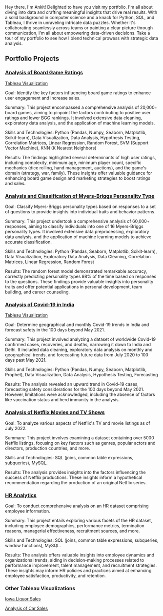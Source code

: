 Hey there, I'm Ankit! Delighted to have you visit my portfolio. I'm all about diving into data and crafting meaningful insights that drive real results. With a solid background in computer science and a knack for Python, SQL, and Tableau, I thrive in unraveling intricate data puzzles. Whether it's collaborating seamlessly across teams or painting a clear picture through communication, I'm all about empowering data-driven decisions. Take a tour of my portfolio to see how I blend technical prowess with strategic data analysis.

## Portfolio Projects

### [Analysis of Board Game Ratings](/BoardGameSales.ipynb)

[Tableau Visualization](https://public.tableau.com/app/profile/ankit.aggarwal7213/viz/BoardGameAnalysis_17090868377830/BoardGameAnalysis?publish=yes)

Goal: Identify the key factors influencing board game ratings to enhance user engagement and increase sales.

Summary: This project encompassed a comprehensive analysis of 20,000+ board games, aiming to pinpoint the factors contributing to positive user ratings and lower BGG rankings. It involved extensive data cleaning, exploratory data analysis, and the application of machine learning models. 

Skills and Technologies: Python (Pandas, Numpy, Seaborn, Matplotlib, Scikit-learn), Data Visualization, Data Analysis, Hypothesis Testing, Correlation Matrices, Linear Regression, Random Forest, SVM (Support Vector Machine), KNN (K Nearest Neighbors)

Results: The findings highlighted several determinants of high user ratings, including complexity, minimum age, minimum player count, specific mechanics (dice rolling, hand management, auctions), and the game's domain (strategy, war, family). These insights offer valuable guidance for enhancing board game design and marketing strategies to boost ratings and sales.

### [Analysis and Classification of Myers-Briggs Personality Type](/PersonalityClassification.ipynb)

Goal: Classify Myers-Briggs personality types based on responses to a set of questions to provide insights into individual traits and behavior patterns.

Summary: This project undertook a comprehensive analysis of 60,000+ responses, aiming to classify individuals into one of 16 Myers-Briggs personality types. It involved extensive data preprocessing, exploratory data analysis, and the application of machine learning models to achieve accurate classification.

Skills and Technologies: Python (Pandas, Seaborn, Matplotlib, Scikit-learn), Data Visualization, Exploratory Data Analysis, Data Cleaning, Correlation Matrices, Linear Regression, Random Forest

Results: The random forest model demonstrated remarkable accuracy, correctly predicting personality types 98% of the time based on responses to the questions. These findings provide valuable insights into personality traits and offer potential applications in personal development, team building, and career counseling.

### [Analysis of Covid-19 in India](/Covid_India.ipynb)

[Tableau Visualization](https://public.tableau.com/app/profile/ankit.aggarwal7213/viz/Covid-19inIndia_17086550939330/Covid-19Dashboard?publish=yes)

Goal: Determine geographical and monthly Covid-19 trends in India and forecast safety in the 100 days beyond May 2021.

Summary: This project involved analyzing a dataset of worldwide Covid-19 confirmed cases, recoveries, and deaths, narrowing it down to India and Delhi. It included data cleaning, exploratory data analysis on monthly and geographical trends, and forecasting future data from July 2020 to 100 days past May 2021.

Skills and Technologies: Python (Pandas, Numpy, Seaborn, Matplotlib, Prophet), Data Visualization, Data Analysis, Hypothesis Testing, Forecasting

Results: The analysis revealed an upward trend in Covid-19 cases, forecasting safety considerations for the 100 days beyond May 2021. However, limitations were acknowledged, including the absence of factors like vaccination status and herd immunity in the analysis.


### [Analysis of Netflix Movies and TV Shows](/Netflix_SQL.md)

Goal: To analyze various aspects of Netflix's TV and movie listings as of July 2022.

Summary: This project involves examining a dataset containing over 5000 Netflix listings, focusing on key factors such as genres, popular actors and directors, production countries, and more.

Skills and Technologies: SQL (joins, common table expressions, subqueries), MySQL.

Results: The analysis provides insights into the factors influencing the success of Netflix productions. These insights inform a hypothetical recommendation regarding the production of an original Netflix series.

### [HR Analytics](/HR_Analytics_SQL.md)

Goal: To conduct comprehensive analysis on an HR dataset comprising employee information.

Summary: This project entails exploring various facets of the HR dataset, including employee demographics, performance metrics, termination reasons, managerial effectiveness, recruitment sources, and more.

Skills and Technologies: SQL (joins, common table expressions, subqueries, window functions), MySQL.

Results: The analysis offers valuable insights into employee dynamics and organizational trends, aiding in decision-making processes related to performance improvement, talent management, and recruitment strategies. These insights may inform HR policies and practices aimed at enhancing employee satisfaction, productivity, and retention.

### Other Tableau Visualizations

[Iowa Liquor Sales](https://public.tableau.com/app/profile/ankit.aggarwal7213/viz/IowaLiquorSales_17092802703710/IowaLiquorSales)

[Analysis of Car Sales](https://public.tableau.com/app/profile/ankit.aggarwal7213/viz/CarSales_17092027157830/CarSales)
